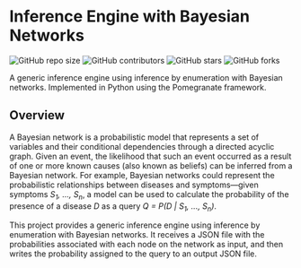 # Inference Engine with Bayesian Networks
![GitHub repo size](https://img.shields.io/github/repo-size/hreyesm/inference-engine-with-bayesian-networks)
![GitHub contributors](https://img.shields.io/github/contributors/hreyesm/inference-engine-with-bayesian-networks)
![GitHub stars](https://img.shields.io/github/stars/hreyesm/inference-engine-with-bayesian-networks?style=social)
![GitHub forks](https://img.shields.io/github/forks/hreyesm/inference-engine-with-bayesian-networks?style=social)

A generic inference engine using inference by enumeration with Bayesian networks. Implemented in Python using the Pomegranate framework.

## Overview
A Bayesian network is a probabilistic model that represents a set of variables and their conditional dependencies through a directed acyclic graph. Given an event, the likelihood that such an event occurred as a result of one or more known causes (also known as beliefs) can be inferred from a Bayesian network. For example, Bayesian networks could represent the probabilistic relationships between diseases and symptoms—given symptoms *S<sub>1</sub>, ..., S<sub>n</sub>*, a model can be used to calculate the probability of the presence of a disease *D* as a query *Q = P(D | S<sub>1</sub>, ..., S<sub>n</sub>)*.

This project provides a generic inference engine using inference by enumeration with Bayesian networks. It receives a JSON file with the probabilities associated with each node on the network as input, and then writes the probability assigned to the query to an output JSON file.


